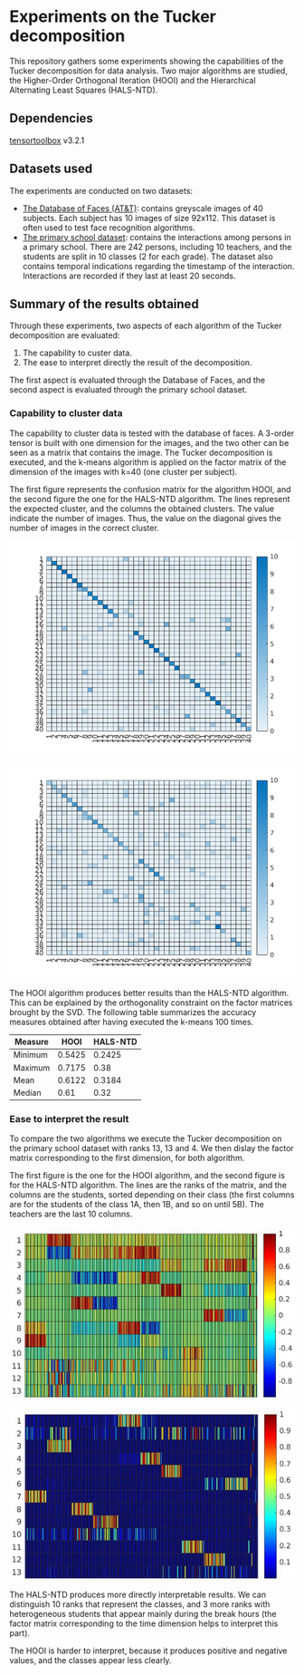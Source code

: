 # Experiments on the Tucker decomposition

This repository gathers some experiments showing the capabilities of the Tucker decomposition for data analysis. Two major algorithms are studied, the Higher-Order Orthogonal Iteration (HOOI) and the Hierarchical Alternating Least Squares (HALS-NTD).

## Dependencies

[tensortoolbox](https://www.tensortoolbox.org/) v3.2.1

## Datasets used

The experiments are conducted on two datasets:
- [The Database of Faces (AT&T)](https://cam-orl.co.uk/facedatabase.html): contains greyscale images of 40 subjects. Each subject has 10 images of size 92x112. This dataset is often used to test face recognition algorithms.
- [The primary school dataset](http://www.sociopatterns.org/datasets/primary-school-cumulative-networks/): contains the interactions among persons in a primary school. There are 242 persons, including 10 teachers, and the students are split in 10 classes (2 for each grade). The dataset also contains temporal indications regarding the timestamp of the interaction. Interactions are recorded if they last at least 20 seconds.

## Summary of the results obtained

Through these experiments, two aspects of each algorithm of the Tucker decomposition are evaluated:
1. The capability to custer data.
1. The ease to interpret directly the result of the decomposition.

The first aspect is evaluated through the Database of Faces, and the second aspect is evaluated through the primary school dataset.

### Capability to cluster data

The capability to cluster data is tested with the database of faces. A 3-order tensor is built with one dimension for the images, and the two other can be seen as a matrix that contains the image. The Tucker decomposition is executed, and the k-means algorithm is applied on the factor matrix of the dimension of the images with k=40 (one cluster per subject).

The first figure represents the confusion matrix for the algorithm HOOI, and the second figure the one for the HALS-NTD algorithm. The lines represent the expected cluster, and the columns the obtained clusters. The value indicate the number of images. Thus, the value on the diagonal gives the number of images in the correct cluster.  

![Confusion matrix for the HOOI algorithm](images/database_of_faces/hooi_confusion_matrix.png)

![Confusion matrix for the HALS-NTD algorithm](images/database_of_faces/hals_confusion_matrix.png)

The HOOI algorithm produces better results than the HALS-NTD algorithm. This can be explained by the orthogonality constraint on the factor matrices brought by the SVD. The following table summarizes the accuracy measures obtained after having executed the k-means 100 times.

| Measure  | HOOI  | HALS-NTD  |
|---|---|---|
| Minimum  | 0.5425  | 0.2425  |
| Maximum  | 0.7175  | 0.38  |
| Mean  | 0.6122  | 0.3184  |
| Median  | 0.61  | 0.32  |

### Ease to interpret the result

To compare the two algorithms we execute the Tucker decomposition on the primary school dataset with ranks 13, 13 and 4. We then dislay the factor matrix corresponding to the first dimension, for both algorithm.

The first figure is the one for the HOOI algorithm, and the second figure is for the HALS-NTD algorithm. The lines are the ranks of the matrix, and the columns are the students, sorted depending on their class (the first columns are for the students of the class 1A, then 1B, and so on until 5B). The teachers are the last 10 columns.

![Heatmap of the factor matrix corresponding to the first dimension - HOOI algorithm](images/primary_school/hooi_factor_matrix_students.png)

![Heatmap of the factor matrix corresponding to the first dimension - HALS-NTD algorithm](images/primary_school/hals_factor_matrix_students.png)

The HALS-NTD produces more directly interpretable results. We can distinguish 10 ranks that represent the classes, and 3 more ranks with heterogeneous students that appear mainly during the break hours (the factor matrix corresponding to the time dimension helps to interpret this part).

The HOOI is harder to interpret, because it produces positive and negative values, and the classes appear less clearly.
